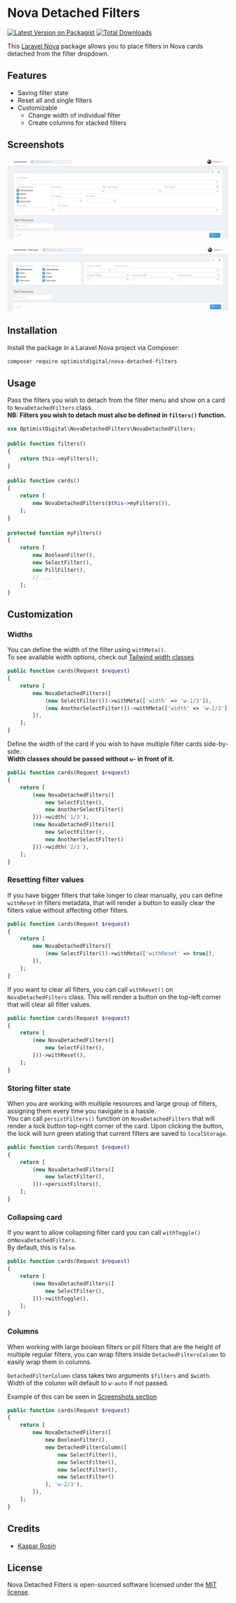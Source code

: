 # Nova Detached Filters

[![Latest Version on Packagist](https://img.shields.io/packagist/v/optimistdigital/nova-detached-filters.svg?style=flat-square)](https://packagist.org/packages/optimistdigital/nova-detached-filters)
[![Total Downloads](https://img.shields.io/packagist/dt/optimistdigital/nova-detached-filters.svg?style=flat-square)](https://packagist.org/packages/optimistdigital/nova-detached-filters)

This [Laravel Nova](https://nova.laravel.com/) package allows you to place filters in Nova cards detached from the filter dropdown.

## Features

- Saving filter state
- Reset all and single filters
- Customizable
  - Change width of individual filter
  - Create columns for stacked filters

## Screenshots

![Large Card](docs/Large.png)

![Small Cards](docs/Small.png)


## Installation

Install the package in a Laravel Nova project via Composer:

```bash
composer require optimistdigital/nova-detached-filters
```

## Usage

Pass the filters you wish to detach from the filter menu and show on a card to `NovaDetachedFilters` class.  
**NB: Filters you wish to detach must also be defined in `filters()` function.**


```php
use OptimistDigital\NovaDetachedFilters\NovaDetachedFilters;

public function filters()
{
    return this->myFilters();
}

public function cards()
{
    return [
        new NovaDetachedFilters($this->myFilters()),
    ];
}

protected function myFilters()
{
    return [
        new BooleanFilter(),
        new SelectFilter(),
        new PillFilter(),
        // ...
    ];
}
```

## Customization

### Widths
You can define the width of the filter using `withMeta()`.  
To see available width options, check out [Tailwind width classes](https://tailwindcss.com/docs/width#app)

```php
public function cards(Request $request)
{
    return [
        new NovaDetachedFilters([
            (new SelectFilter())->withMeta(['width' => 'w-1/3']),
            (new AnotherSelectFilter())->withMeta(['width' => 'w-2/3']),
        ]),
    ];
}
```

Define the width of the card if you wish to have multiple filter cards side-by-side.  
**Width classes should be passed without `w-` in front of it.**

```php
public function cards(Request $request)
{
    return [
        (new NovaDetachedFilters([
            new SelectFilter(),
            new AnotherSelectFilter()
        ]))->width('1/3'),
        (new NovaDetachedFilters([
            new SelectFilter(),
            new AnotherSelectFilter()
        ]))->width('2/3'),
    ];
}
```

### Resetting filter values
If you have bigger filters that take longer to clear manually, you can define `withReset` in filters metadata, that will render a button to easily clear the filters value without affecting other filters.

```php
public function cards(Request $request)
{
    return [
        new NovaDetachedFilters([
            (new SelectFilter())->withMeta(['withReset' => true]),
        ]),
    ];
}
```

If you want to clear all filters, you can call `withReset()` on `NovaDetachedFilters` class. This will render a button on the top-left corner that will clear all filter values.
```php
public function cards(Request $request)
{
    return [
        (new NovaDetachedFilters([
            new SelectFilter(),
        ]))->withReset(),
    ];
}
```

### Storing filter state
When you are working with multiple resources and large group of filters, assigning them every time you navigate is a hassle.  
You can call `persistFilters()` function on `NovaDetachedFilters` that will render a lock button top-right corner of the card.
Upon clicking the button, the lock will turn green stating that current filters are saved to `localStorage`.

```php
public function cards(Request $request)
{
    return [
        (new NovaDetachedFilters([
            new SelectFilter(),
        ]))->persistFilters(),
    ];
}
```

### Collapsing card
If you want to allow collapsing filter card you can call `withToggle()` on`NovaDetachedFilters`.  
By default, this is `false`.

```php
public function cards(Request $request)
{
    return [
        (new NovaDetachedFilters([
            new SelectFilter(),
        ]))->withToggle(),
    ];
}
```

### Columns
When working with large boolean filters or pill filters that are the height of multiple regular filters, you can wrap filters inside `DetachedFiltersColumn` to easily wrap them in columns.

`DetachedFilterColumn` class takes two arguments `$filters` and `$width`.
Width of the column will default to `w-auto` if not passed.

Example of this can be seen in [Screenshots section](#Screenshots)

```php
public function cards(Request $request)
{
    return [
        new NovaDetachedFilters([
            new BooleanFilter(),
            new DetachedFilterColumn([
                new SelectFilter(),
                new SelectFilter(),
                new SelectFilter(),
                new SelectFilter()
            ], 'w-2/3'),
        ]),
    ];
}
```

## Credits

- [Kaspar Rosin](https://github.com/kasparrosin)

## License

Nova Detached Filters is open-sourced software licensed under the [MIT license](LICENSE.md).
